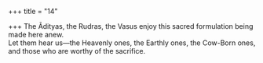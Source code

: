 +++
title = "14"

+++
The Ādityas, the Rudras, the Vasus enjoy this sacred formulation being  made here anew.  
Let them hear us—the Heavenly ones, the Earthly ones, the Cow-Born  ones, and those who are worthy of the sacrifice.  